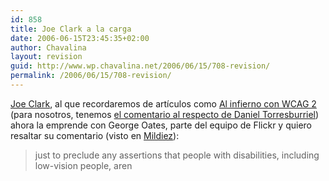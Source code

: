 ```yaml
---
id: 858
title: Joe Clark a la carga
date: 2006-06-15T23:45:35+02:00
author: Chavalina
layout: revision
guid: http://www.wp.chavalina.net/2006/06/15/708-revision/
permalink: /2006/06/15/708-revision/
---
```

<a href="http://joeclark.org/" target="_blank">Joe Clark</a>, al que recordaremos de artículos como <a href="http://www.alistapart.com/articles/tohellwithwcag2" target="_blank">Al infierno con WCAG 2</a> (para nosotros, tenemos <a href="http://www.torresburriel.com/weblog/2006/05/23/joe-clark-manda-al-infierno-las-wcag2/" target="_blank">el comentario al respecto de Daniel Torresburriel</a>) ahora la emprende con George Oates, parte del equipo de Flickr y quiero resaltar su comentario (visto en <a href="http://www.mildiez.net/archivos/2006/06/15/mas-perlas-de-joe-clark/" target="_blank">Mildiez</a>): 

> just to preclude any assertions that people with disabilities, including low-vision people, aren